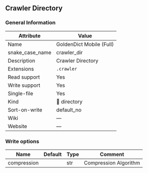 ## Crawler Directory

### General Information

| Attribute       | Value                    |
| --------------- | ------------------------ |
| Name            | GoldenDict Mobile (Full) |
| snake_case_name | crawler_dir              |
| Description     | Crawler Directory        |
| Extensions      | `.crawler`               |
| Read support    | Yes                      |
| Write support   | Yes                      |
| Single-file     | Yes                      |
| Kind            | 📁 directory              |
| Sort-on-write   | default_no               |
| Wiki            | ―                        |
| Website         | ―                        |

### Write options

| Name        | Default | Type | Comment               |
| ----------- | ------- | ---- | --------------------- |
| compression |         | str  | Compression Algorithm |




